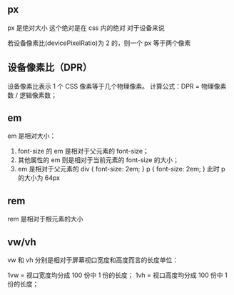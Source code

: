 ## px

px 是绝对大小 这个绝对是在 css 内的绝对
对于设备来说

若设备像素比(devicePixelRatio)为 2 的，则一个 px 等于两个像素

## 设备像素比（DPR）

设备像素比表示 1 个 CSS 像素等于几个物理像素。
计算公式：DPR = 物理像素数 / 逻辑像素数；

## em

em 是相对大小：

1. font-size 的 em 是相对于父元素的 font-size；
2. 其他属性的 em 则是相对于当前元素的 font-size 的大小；
3. em 是相对于父元素的 div { font-size: 2em; }
   p { font-size: 2em; } 此时 p 的大小为 64px

## rem

rem 是相对于根元素的大小

## vw/vh

vw 和 vh 分别是相对于屏幕视口宽度和高度而言的长度单位：

1vw = 视口宽度均分成 100 份中 1 份的长度；
1vh = 视口高度均分成 100 份中 1 份的长度；
